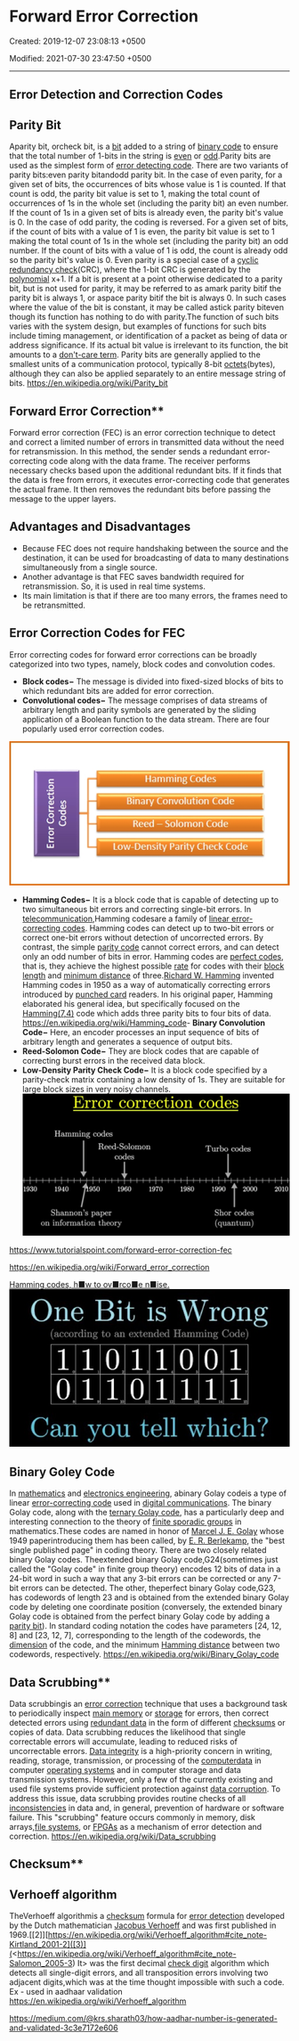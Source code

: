 # Forward Error Correction

Created: 2019-12-07 23:08:13 +0500

Modified: 2021-07-30 23:47:50 +0500

---

## Error Detection and Correction Codes

## Parity Bit

Aparity bit, orcheck bit, is a [bit](https://en.wikipedia.org/wiki/Bit) added to a string of [binary code](https://en.wikipedia.org/wiki/Binary_code) to ensure that the total number of 1-bits in the string is [even](https://en.wikipedia.org/wiki/Even_number) or [odd](https://en.wikipedia.org/wiki/Odd_number).Parity bits are used as the simplest form of [error detecting code](https://en.wikipedia.org/wiki/Error_detection_and_correction).
There are two variants of parity bits:even parity bitandodd parity bit.
In the case of even parity, for a given set of bits, the occurrences of bits whose value is 1 is counted. If that count is odd, the parity bit value is set to 1, making the total count of occurrences of 1s in the whole set (including the parity bit) an even number. If the count of 1s in a given set of bits is already even, the parity bit's value is 0.
In the case of odd parity, the coding is reversed. For a given set of bits, if the count of bits with a value of 1 is even, the parity bit value is set to 1 making the total count of 1s in the whole set (including the parity bit) an odd number. If the count of bits with a value of 1 is odd, the count is already odd so the parity bit's value is 0.
Even parity is a special case of a [cyclic redundancy check](https://en.wikipedia.org/wiki/Cyclic_redundancy_check)(CRC), where the 1-bit CRC is generated by the [polynomial](https://en.wikipedia.org/wiki/Polynomial) x+1.
If a bit is present at a point otherwise dedicated to a parity bit, but is not used for parity, it may be referred to as amark parity bitif the parity bit is always 1, or aspace parity bitif the bit is always 0. In such cases where the value of the bit is constant, it may be called astick parity biteven though its function has nothing to do with parity.The function of such bits varies with the system design, but examples of functions for such bits include timing management, or identification of a packet as being of data or address significance. If its actual bit value is irrelevant to its function, the bit amounts to a [don't-care term](https://en.wikipedia.org/wiki/Don%27t-care_term).
Parity bits are generally applied to the smallest units of a communication protocol, typically 8-bit [octets](https://en.wikipedia.org/wiki/Octet_(computing))(bytes), although they can also be applied separately to an entire message string of bits.
<https://en.wikipedia.org/wiki/Parity_bit>

## Forward Error Correction**

Forward error correction (FEC) is an error correction technique to detect and correct a limited number of errors in transmitted data without the need for retransmission.
In this method, the sender sends a redundant error-correcting code along with the data frame. The receiver performs necessary checks based upon the additional redundant bits. If it finds that the data is free from errors, it executes error-correcting code that generates the actual frame. It then removes the redundant bits before passing the message to the upper layers.

## Advantages and Disadvantages

- Because FEC does not require handshaking between the source and the destination, it can be used for broadcasting of data to many destinations simultaneously from a single source.
- Another advantage is that FEC saves bandwidth required for retransmission. So, it is used in real time systems.
- Its main limitation is that if there are too many errors, the frames need to be retransmitted.

## Error Correction Codes for FEC

Error correcting codes for forward error corrections can be broadly categorized into two types, namely, block codes and convolution codes.

- **Block codes−** The message is divided into fixed-sized blocks of bits to which redundant bits are added for error correction.
- **Convolutional codes−** The message comprises of data streams of arbitrary length and parity symbols are generated by the sliding application of a Boolean function to the data stream.
There are four popularly used error correction codes.

![image](media/Forward-Error-Correction-image1.jpg)

- **Hamming Codes−** It is a block code that is capable of detecting up to two simultaneous bit errors and correcting single-bit errors.
In [telecommunication](https://en.wikipedia.org/wiki/Telecommunication),Hamming codesare a family of [linear error-correcting codes](https://en.wikipedia.org/wiki/Linear_code). Hamming codes can detect up to two-bit errors or correct one-bit errors without detection of uncorrected errors. By contrast, the simple [parity code](https://en.wikipedia.org/wiki/Parity_bit) cannot correct errors, and can detect only an odd number of bits in error. Hamming codes are [perfect codes](https://en.wikipedia.org/wiki/Perfect_code), that is, they achieve the highest possible [rate](https://en.wikipedia.org/wiki/Block_code#The_rate_R) for codes with their [block length](https://en.wikipedia.org/wiki/Block_code#The_block_length_n) and [minimum distance](https://en.wikipedia.org/wiki/Block_code#The_distance_d) of three.[Richard W. Hamming](https://en.wikipedia.org/wiki/Richard_Hamming) invented Hamming codes in 1950 as a way of automatically correcting errors introduced by [punched card](https://en.wikipedia.org/wiki/Punched_card) readers. In his original paper, Hamming elaborated his general idea, but specifically focused on the [Hamming(7,4)](https://en.wikipedia.org/wiki/Hamming(7,4)) code which adds three parity bits to four bits of data.
<https://en.wikipedia.org/wiki/Hamming_code>-   **Binary Convolution Code−** Here, an encoder processes an input sequence of bits of arbitrary length and generates a sequence of output bits.
- **Reed-Solomon Code−** They are block codes that are capable of correcting burst errors in the received data block.
- **Low-Density Parity Check Code−** It is a block code specified by a parity-check matrix containing a low density of 1s. They are suitable for large block sizes in very noisy channels.
![image](media/Forward-Error-Correction-image2.png)

<https://www.tutorialspoint.com/forward-error-correction-fec>

<https://en.wikipedia.org/wiki/Forward_error_correction>

[Hamming codes, h■w to ov■rco■e n■ise.](https://www.youtube.com/watch?v=X8jsijhllIA)
![image](media/Forward-Error-Correction-image3.jpg)

## Binary Goley Code

In [mathematics](https://en.wikipedia.org/wiki/Mathematics) and [electronics engineering](https://en.wikipedia.org/wiki/Electronics_engineering), abinary Golay codeis a type of linear [error-correcting code](https://en.wikipedia.org/wiki/Error-correcting_code) used in [digital communications](https://en.wikipedia.org/wiki/Digital_communication). The binary Golay code, along with the [ternary Golay code](https://en.wikipedia.org/wiki/Ternary_Golay_code), has a particularly deep and interesting connection to the theory of [finite sporadic groups](https://en.wikipedia.org/wiki/Finite_sporadic_group) in mathematics.These codes are named in honor of [Marcel J. E. Golay](https://en.wikipedia.org/wiki/Marcel_J._E._Golay) whose 1949 paperintroducing them has been called, by [E. R. Berlekamp](https://en.wikipedia.org/wiki/E._R._Berlekamp), the "best single published page" in coding theory.
There are two closely related binary Golay codes. Theextended binary Golay code,G24(sometimes just called the "Golay code" in finite group theory) encodes 12 bits of data in a 24-bit word in such a way that any 3-bit errors can be corrected or any 7-bit errors can be detected. The other, theperfect binary Golay code,G23, has codewords of length 23 and is obtained from the extended binary Golay code by deleting one coordinate position (conversely, the extended binary Golay code is obtained from the perfect binary Golay code by adding a [parity bit](https://en.wikipedia.org/wiki/Parity_bit)). In standard coding notation the codes have parameters [24, 12, 8] and [23, 12, 7], corresponding to the length of the codewords, the [dimension](https://en.wikipedia.org/wiki/Dimension_(vector_space)) of the code, and the minimum [Hamming distance](https://en.wikipedia.org/wiki/Hamming_distance) between two codewords, respectively.
<https://en.wikipedia.org/wiki/Binary_Golay_code>

## Data Scrubbing**

Data scrubbingis an [error correction](https://en.wikipedia.org/wiki/Error_correction) technique that uses a background task to periodically inspect [main memory](https://en.wikipedia.org/wiki/Main_memory) or [storage](https://en.wikipedia.org/wiki/Computer_data_storage) for errors, then correct detected errors using [redundant data](https://en.wikipedia.org/wiki/Data_redundancy) in the form of different [checksums](https://en.wikipedia.org/wiki/Checksum) or copies of data. Data scrubbing reduces the likelihood that single correctable errors will accumulate, leading to reduced risks of uncorrectable errors.
[Data integrity](https://en.wikipedia.org/wiki/Data_integrity) is a high-priority concern in writing, reading, storage, transmission, or processing of the [computer](https://en.wikipedia.org/wiki/Computer)[data](https://en.wikipedia.org/wiki/Data) in computer [operating systems](https://en.wikipedia.org/wiki/Operating_system) and in computer storage and data transmission systems. However, only a few of the currently existing and used file systems provide sufficient protection against [data corruption](https://en.wikipedia.org/wiki/Data_corruption).
To address this issue, data scrubbing provides routine checks of all [inconsistencies](https://en.wikipedia.org/wiki/Inconsistency) in data and, in general, prevention of hardware or software failure. This "scrubbing" feature occurs commonly in memory, disk arrays,[file systems](https://en.wikipedia.org/wiki/File_system), or [FPGAs](https://en.wikipedia.org/wiki/Field-programmable_gate_array) as a mechanism of error detection and correction.
<https://en.wikipedia.org/wiki/Data_scrubbing>

## Checksum**

## Verhoeff algorithm

TheVerhoeff algorithmis a [checksum](https://en.wikipedia.org/wiki/Checksum) formula for [error detection](https://en.wikipedia.org/wiki/Error_detection) developed by the Dutch mathematician [Jacobus Verhoeff](https://en.wikipedia.org/wiki/Jacobus_Verhoeff) and was first published in 1969.[[2]][https://en.wikipedia.org/wiki/Verhoeff_algorithm#cite_note-Kirtland_2001-2]([3)](<<https://en.wikipedia.org/wiki/Verhoeff_algorithm#cite_note-Salomon_2005-3>) It> was the first decimal [check digit](https://en.wikipedia.org/wiki/Check_digit) algorithm which detects all single-digit errors, and all transposition errors involving two adjacent digits,which was at the time thought impossible with such a code.
Ex - used in aadhaar validation
<https://en.wikipedia.org/wiki/Verhoeff_algorithm>

<https://medium.com/@krs.sharath03/how-aadhar-number-is-generated-and-validated-3c3e7172e606>
